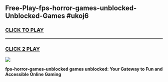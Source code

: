 
## Free-Play-fps-horror-games-unblocked-Unblocked-Games #ukoj6
<h3>
<a href="https://news.freeplayer.one?title=fps-horror-games-unblocked&ref=8M">CLICK TO PLAY</a></h3>
<hr>

<h3>
<a href="https://news.freeplayer.one?title=fps-horror-games-unblocked&ref=8M">CLICK 2 PLAY</a>
  
</h3>

<a href="https://news.freeplayer.one?title=fps-horror-games-unblocked&ref=8M"><img src="https://clearcache.store/games.png"></a>


**fps-horror-games-unblocked games unblocked: Your Gateway to Fun and Accessible Online Gaming**
